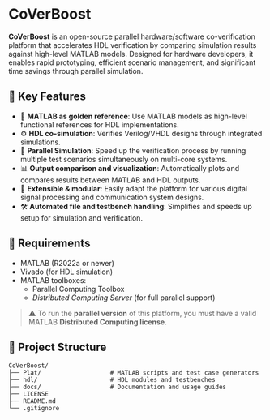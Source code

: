 # CoVerBoost

**CoVerBoost** is an open-source parallel hardware/software co-verification platform that accelerates HDL verification by comparing simulation results against high-level MATLAB models. Designed for hardware developers, it enables rapid prototyping, efficient scenario management, and significant time savings through parallel simulation.

## 🔧 Key Features

- 🧠 **MATLAB as golden reference**: Use MATLAB models as high-level functional references for HDL implementations.
- ⚙️ **HDL co-simulation**: Verifies Verilog/VHDL designs through integrated simulations.
- 🚀 **Parallel Simulation**: Speed up the verification process by running multiple test scenarios simultaneously on multi-core systems.
- 📊 **Output comparison and visualization**: Automatically plots and compares results between MATLAB and HDL outputs.
- 🔄 **Extensible & modular**: Easily adapt the platform for various digital signal processing and communication system designs.
- 🛠️ **Automated file and testbench handling**: Simplifies and speeds up setup for simulation and verification.

## 🔗 Requirements

- MATLAB (R2022a or newer)
- Vivado (for HDL simulation)
- MATLAB toolboxes:
  - Parallel Computing Toolbox
  - *Distributed Computing Server* (for full parallel support)

> ⚠️ To run the **parallel version** of this platform, you must have a valid MATLAB **Distributed Computing license**.

## 📂 Project Structure

```text
CoVerBoost/
├── Plat/                   # MATLAB scripts and test case generators
├── hdl/                    # HDL modules and testbenches
├── docs/                   # Documentation and usage guides
├── LICENSE
├── README.md
└── .gitignore

